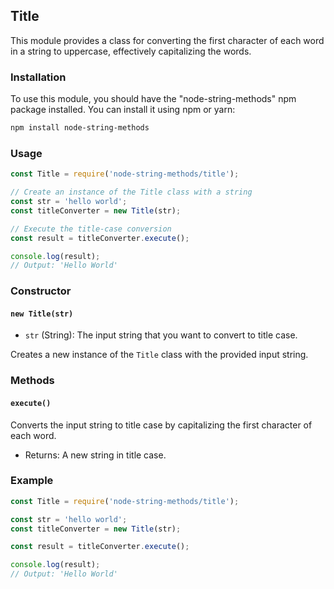 ## Title

This module provides a class for converting the first character of each word in a string to uppercase, effectively capitalizing the words.

### Installation

To use this module, you should have the "node-string-methods" npm package installed. You can install it using npm or yarn:

```bash
npm install node-string-methods
```

### Usage

```javascript
const Title = require('node-string-methods/title');

// Create an instance of the Title class with a string
const str = 'hello world';
const titleConverter = new Title(str);

// Execute the title-case conversion
const result = titleConverter.execute();

console.log(result);
// Output: 'Hello World'
```

### Constructor

#### `new Title(str)`

- `str` (String): The input string that you want to convert to title case.

Creates a new instance of the `Title` class with the provided input string.

### Methods

#### `execute()`

Converts the input string to title case by capitalizing the first character of each word.

- Returns: A new string in title case.

### Example

```javascript
const Title = require('node-string-methods/title');

const str = 'hello world';
const titleConverter = new Title(str);

const result = titleConverter.execute();

console.log(result);
// Output: 'Hello World'
```
